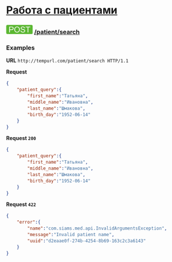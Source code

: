 [Работа с пациентами](../../index.md)
=====================================

### ![POST](../../../../img/post.png) [/patient/search](../../search/index.md)

### Examples

**URL** `http://tempurl.com/patient/search HTTP/1.1`

**Request**
```json
{
    "patient_query":{
        "first_name":"Татьяна",
        "middle_name":"Ивановна",
        "last_name":"Шмакова",
        "birth_day":"1952-06-14"
    }
}
```

**Request `200`**
```json
{
    "patient_query":{
        "first_name":"Татьяна",
        "middle_name":"Ивановна",
        "last_name":"Шмакова",
        "birth_day":"1952-06-14"
    }
}
```

**Request `422`**
```json
{
    "error":{
        "name":"com.siams.med.api.InvalidArgumentsException",
        "message":"Invalid patient name",
        "uuid":"d2eaae0f-274b-4254-8b69-163c2c3a6143"
    }
}
```